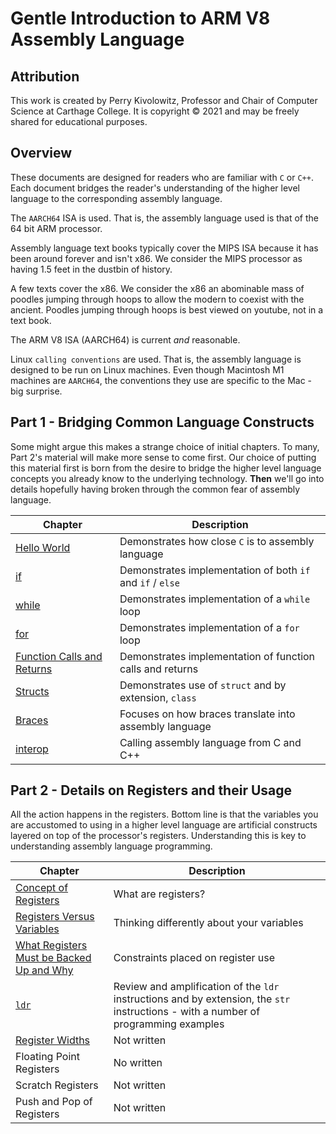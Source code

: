 # Gentle Introduction to ARM V8 Assembly Language

## Attribution

This work is created by Perry Kivolowitz, Professor and Chair of Computer Science at Carthage College. It is copyright © 2021 and may be freely
shared for educational purposes.

## Overview

These documents are designed for readers who are familiar with `C` or `C++`. Each
document bridges the reader's understanding of the higher level language to the
corresponding assembly language.

The `AARCH64` ISA is used. That is, the assembly language used is that of the 64 bit ARM processor.

Assembly language text books typically cover the MIPS ISA because it has been around forever and isn't x86. We consider the MIPS processor as having 1.5 feet in the dustbin of history.

A few texts cover the x86. We consider the x86 an abominable mass of poodles jumping through hoops to allow the modern to coexist with the ancient. Poodles jumping through hoops is best viewed on youtube, not in a text book.

The ARM V8 ISA (AARCH64) is current *and* reasonable.

Linux `calling conventions` are used. That is, the assembly language is designed to be run on Linux machines. Even though Macintosh M1 machines are `AARCH64`, the conventions they use are specific to the Mac - big surprise.

## Part 1 - Bridging Common Language Constructs

Some might argue this makes a strange choice of initial chapters. To many, Part 2's material will make more sense to come first. Our choice of putting this material first is born from the desire to bridge the higher level language concepts you already know to the underlying technology. **Then** we'll go into details hopefully having broken through the common fear of assembly language.

| Chapter | Description |
| ------- | ----------- |
| [Hello World](./hello_world/helloworld.md) | Demonstrates how close `C` is to assembly language |
| [if](./if/if.md) | Demonstrates implementation of both `if` and `if` / `else` |
| [while](./while/while.md) | Demonstrates implementation of a `while` loop |
| [for](./for/for.md) | Demonstrates implementation of a `for` loop |
| [Function Calls and Returns](./func/func.md) | Demonstrates implementation of function calls and returns |
| [Structs](./struct/structs.md) | Demonstrates use of `struct` and by extension, `class` |
| [Braces](./braces/braces.md) | Focuses on how braces translate into assembly language |
| [interop](./interop/interop.md) | Calling assembly language from C and C++ |

## Part 2 - Details on Registers and their Usage

All the action happens in the registers. Bottom line is that the variables you are accustomed to using in a higher level language are artificial constructs layered on top of the processor's registers. Understanding this is key to understanding assembly language programming.

| Chapter | Description |
| ------- | ----------- |
| [Concept of Registers](./regs/regs.md) | What are registers? |
| [Registers Versus Variables](./regs/regvar.md) | Thinking differently about your variables |
| [What Registers Must be Backed Up and Why](./regs/backup.md) | Constraints placed on register use |
| [`ldr`](./regs/ldr.md) | Review and amplification of the `ldr` instructions and by extension, the `str` instructions - with a number of programming examples |
| [Register Widths](./regs/widths.md) | Not written |
| Floating Point Registers | No written |
| Scratch Registers | Not written |
| Push and Pop of Registers | Not written |
